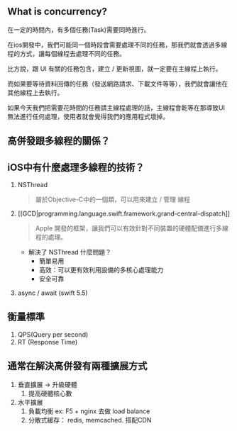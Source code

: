 
## What is concurrency?

在一定的時間內，有多個任務(Task)需要同時進行。

在ios開發中，我們可能同一個時段會需要處理不同的任務，那我們就會透過多線程的方式，讓每個線程去處理不同的任務。

比方說，跟 UI 有關的任務包含，建立 / 更新視圖，就一定要在主線程上執行。

而如果要等待資料回傳的任務（發送網路請求、下載文件等等），我們就會讓他在其他線程上去執行。

如果今天我們把需要花時間的任務請主線程處理的話，主線程會乾等在那導致UI無法進行任何處理，使用者就會覺得我們的應用程式壞掉。

## 高併發跟多線程的關係？

## iOS中有什麼處理多線程的技術？

1. NSThread
   > 屬於Objective-C中的一個類，可以用來建立 / 管理 線程
2. [[GCD|programming.language.swift.framework.grand-central-dispatch]]
   > Apple 開發的框架，讓我們可以有效針對不同裝置的硬體配備進行多線程的處理。

   - 解決了 NSThread 什麼問題？
     - 簡單易用
     - 高效：可以更有效利用設備的多核心處理能力
     - 安全可靠

3. async / await (swift 5.5)
   >

## 衡量標準

1. QPS(Query per second)
2. RT (Response Time)

## 通常在解決高併發有兩種擴展方式

1. 垂直擴展 -> 升級硬體
   1. 提高硬體核心數
2. 水平擴展
   1. 負載均衡 ex: F5 + nginx 去做 load balance
   2. 分散式緩存： redis, memcached. 搭配CDN
